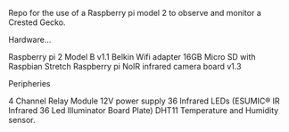 Repo for the use of a Raspberry pi model 2 to observe and monitor a Crested Gecko.

Hardware... 

Raspberry pi 2 Model B v1.1
Belkin Wifi adapter 
16GB Micro SD with Raspbian Stretch 
Raspberry pi NoIR infrared camera board v1.3

Peripheries 

4 Channel Relay Module 
12V power supply 
36 Infrared LEDs (ESUMIC® IR Infrared 36 Led Illuminator Board Plate)
DHT11 Temperature and Humidity sensor.

